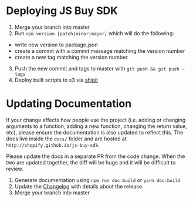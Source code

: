 # Deploying JS Buy SDK

1. Merge your branch into master
2. Run `npm version [patch|minor|major]` which will do the following:
  * write new version to package.json
  * create a commit with a commit message matching the version number
  * create a new tag matching the version number
3. Push the new commit and tags to master with `git push && git push —tags`
4. Deploy built scripts to s3 via [shipit](https://shipit.shopify.io/shopify/js-buy-sdk/production)

# Updating Documentation

If your change affects how people use the project (i.e. adding or
changing arguments to a function, adding a new function, changing the
return value, etc), please ensure the documentation is also updated to
reflect this. The docs live inside the `docs/` folder and are hosted
at `http://shopify.github.io/js-buy-sdk`.

Please update the docs in a separate PR from the code change. When the two are
updated together, the diff will be huge and it will be difficult to review.

1. Generate documentation using `npm run doc:build` or `yarn doc:build`
2. Update the [Changelog](https://github.com/Shopify/js-buy-sdk/CHANGELOG.md) with details about the release.
3. Merge your branch into master
